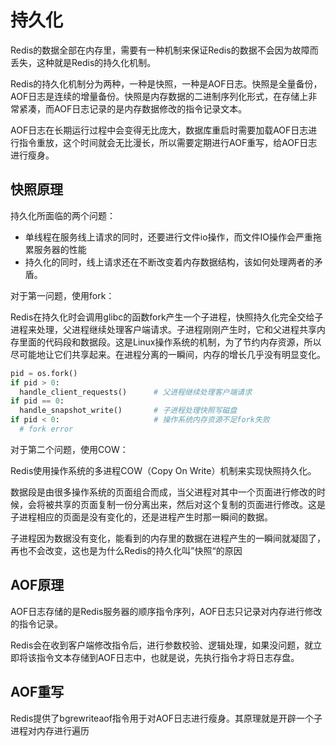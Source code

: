 # 持久化
Redis的数据全部在内存里，需要有一种机制来保证Redis的数据不会因为故障而丢失，这种就是Redis的持久化机制。

Redis的持久化机制分为两种，一种是快照，一种是AOF日志。快照是全量备份，AOF日志是连续的增量备份。快照是内存数据的二进制序列化形式，在存储上非常紧凑，而AOF日志记录的是内存数据修改的指令记录文本。

AOF日志在长期运行过程中会变得无比庞大，数据库重启时需要加载AOF日志进行指令重放，这个时间就会无比漫长，所以需要定期进行AOF重写，给AOF日志进行瘦身。

## 快照原理
持久化所面临的两个问题：
- 单线程在服务线上请求的同时，还要进行文件io操作，而文件IO操作会严重拖累服务器的性能
- 持久化的同时，线上请求还在不断改变着内存数据结构，该如何处理两者的矛盾。

对于第一问题，使用fork：

Redis在持久化时会调用glibc的函数fork产生一个子进程，快照持久化完全交给子进程来处理，父进程继续处理客户端请求。子进程刚刚产生时，它和父进程共享内存里面的代码段和数据段。这是Linux操作系统的机制，为了节约内存资源，所以尽可能地让它们共享起来。在进程分离的一瞬间，内存的增长几乎没有明显变化。

```python
pid = os.fork()
if pid > 0: 
  handle_client_requests()      # 父进程继续处理客户端请求
if pid == 0:
  handle_snapshot_write()       # 子进程处理快照写磁盘
if pid < 0:                     # 操作系统内存资源不足fork失败
  # fork error
```

对于第二个问题，使用COW：

Redis使用操作系统的多进程COW（Copy On Write）机制来实现快照持久化。

数据段是由很多操作系统的页面组合而成，当父进程对其中一个页面进行修改的时候，会将被共享的页面复制一份分离出来，然后对这个复制的页面进行修改。这是子进程相应的页面是没有变化的，还是进程产生时那一瞬间的数据。

子进程因为数据没有变化，能看到的内存里的数据在进程产生的一瞬间就凝固了，再也不会改变，这也是为什么Redis的持久化叫”快照“的原因

## AOF原理
AOF日志存储的是Redis服务器的顺序指令序列，AOF日志只记录对内存进行修改的指令记录。

Redis会在收到客户端修改指令后，进行参数校验、逻辑处理，如果没问题，就立即将该指令文本存储到AOF日志中，也就是说，先执行指令才将日志存盘。

## AOF重写
Redis提供了bgrewriteaof指令用于对AOF日志进行瘦身。其原理就是开辟一个子进程对内存进行遍历
